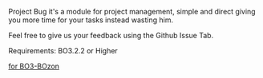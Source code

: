 Project Bug it's a module for project management, simple and direct giving you more time for your tasks instead wasting him.

Feel free to give us your feedback using the Github Issue Tab.

Requirements: BO3.2.2 or Higher

[for BO3-BOzon](https://github.com/One-Shift/BO3-BOzon)
